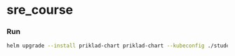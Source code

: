 # sre_course

### Run

```bash
helm upgrade --install priklad-chart priklad-chart --kubeconfig ./student1.yaml -f ./priklad-chart/customvalues.yaml 
```
